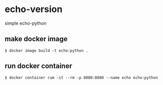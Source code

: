 # echo-version
simple echo-python


## make docker image
  ```
  $ docker image build -t echo:python .
  ```

## run docker container
  ```
  $ docker container rum -it --rm -p 8080:8080 --name echo echo:python
  ```
